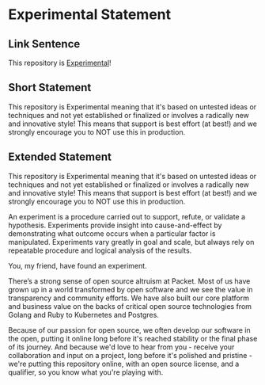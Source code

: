 # Experimental Statement

## Link Sentence
This repository is [Experimental](https://github.com/packethost/standards/blob/master/experimental-statement.md)!

## Short Statement
This repository is Experimental meaning that it's based on untested ideas or techniques and not yet established or finalized or involves a radically new and innovative style! This means that support is best effort (at best!) and we strongly encourage you to NOT use this in production.

## Extended Statement
This repository is Experimental meaning that it's based on untested ideas or techniques and not yet established or finalized or involves a radically new and innovative style! This means that support is best effort (at best!) and we strongly encourage you to NOT use this in production.

An experiment is a procedure carried out to support, refute, or validate a hypothesis. Experiments provide insight into cause-and-effect by demonstrating what outcome occurs when a particular factor is manipulated. Experiments vary greatly in goal and scale, but always rely on repeatable procedure and logical analysis of the results.

You, my friend, have found an experiment.

There’s a strong sense of open source altruism at Packet. Most of us have grown up in a world transformed by open software and we see the value in transparency and community efforts. We have also built our core platform and business value on the backs of critical open source technologies from Golang and Ruby to Kubernetes and Postgres. 

Because of our passion for open source, we often develop our software in the open, putting it online long before it's reached stability or the final phase of its journey. And because we'd love to hear from you - receive your collaboration and input on a project, long before it's polished and pristine - we're putting this repository online, with an open source license, and a qualifier, so you know what you're playing with.
